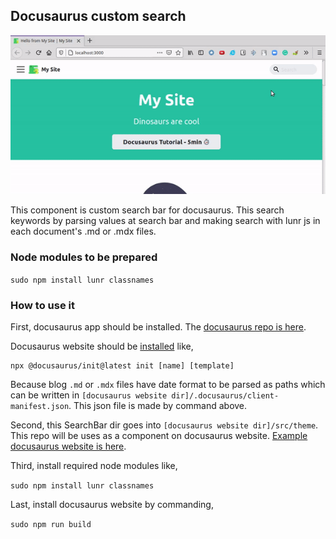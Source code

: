 ## Docusaurus custom search
![docusaurus search bar](./searchbar-demon.gif)

This component is custom search bar for docusaurus. This search keywords by parsing values at search bar and making search with lunr js in each document's .md or .mdx files.

### Node modules to be prepared
`sudo npm install lunr classnames`

### How to use it
First, docusaurus app should be installed. The [docusaurus repo is here](https://github.com/facebook/docusaurus).

Docusaurus website should be [installed](https://github.com/facebook/docusaurus#installation) like,

```
npx @docusaurus/init@latest init [name] [template]
``` 

Because blog `.md` or `.mdx` files have date format to be parsed as paths which can be written in `[docusaurus website dir]/.docusaurus/client-manifest.json`. This json file is made by command above.

Second, this SearchBar dir goes into `[docusaurus website dir]/src/theme`. This repo will be uses as a component on docusaurus website. [Example docusaurus website is here](https://github.com/jacobkim9881/custom-search-docu-demon). 

Third, install required node modules like,

`sudo npm install lunr classnames`

Last, install docusaurus website by commanding,

`sudo npm run build`
